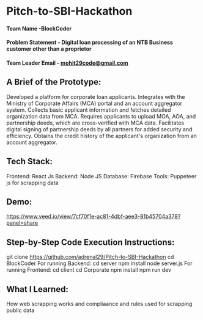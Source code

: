 # Pitch-to-SBI-Hackathon


#### Team Name -BlockCoder
#### Problem Statement - Digital loan processing of an NTB Business customer other than a proprietor 
#### Team Leader Email - mohit29code@gmail.com

## A Brief of the Prototype:
 
Developed a platform for corporate loan applicants.
Integrates with the Ministry of Corporate Affairs (MCA) portal and an account aggregator system.
Collects basic applicant information and fetches detailed organization data from MCA.
Requires applicants to upload MOA, AOA, and partnership deeds, which are cross-verified with MCA data.
Facilitates digital signing of partnership deeds by all partners for added security and efficiency.
Obtains the credit history of the applicant's organization from an account aggregator.
  
## Tech Stack: 
Frontend: React Js
Backend: Node JS
Database: Firebase
Tools: Puppeteer js for scrapping data

## Demo:
https://www.veed.io/view/7cf70f1e-ac81-4dbf-aee3-81b45704a378?panel=share
   
## Step-by-Step Code Execution Instructions:
  git clone https://github.com/adrenal29/Pitch-to-SBI-Hackathon
  cd BlockCoder
  For running Backend:
  cd server 
  npm install
  node server.js
  For running Frontend:
  cd client
  cd Corporate
  npm install
  npm run dev
  
## What I Learned:
   How web scrapping works and compliaance and rules used for scrapping public data 
